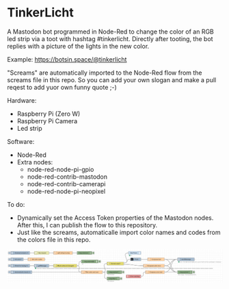 # TinkerLicht

A Mastodon bot programmed in Node-Red to change the color of an RGB led strip via a toot with hashtag #tinkerlicht.
Directly after tooting, the bot replies with a picture of the lights in the new color.

Example: https://botsin.space/@tinkerlicht

"Screams" are automatically imported to the Node-Red flow from the screams file in this repo. So you can add your own slogan and make a pull reqest to add yuor own funny quote ;-)

Hardware:
- Raspberry Pi (Zero W)
- Raspberry Pi Camera
- Led strip

Software:
- Node-Red
- Extra nodes:
  - node-red-node-pi-gpio
  - node-red-contrib-mastodon
  - node-red-contrib-camerapi
  - node-red-node-pi-neopixel

To do:
- Dynamically set the Access Token properties of the Mastodon nodes. After this, I can publish the flow to this repository.
- Just like the screams, automaticalle import color names and codes from the colors file in this repo.

![flow screenshot](https://raw.githubusercontent.com/ralphcrutzen/tinkerlicht/master/flow-screenshot.png)
